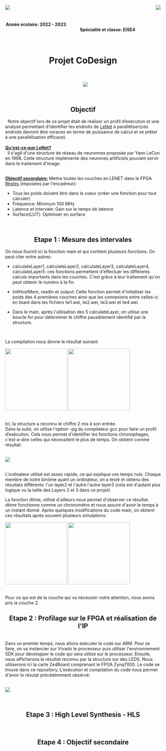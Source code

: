 <p>
  <img src= https://github.com/kibouasteve/CoDesign/assets/71629695/5523b2d0-aeb7-485c-8bdd-dbb5c23ea22e p align="left">
  <img src=https://github.com/kibouasteve/CoDesign/assets/71629695/ee78a014-0f7c-4ffa-82ed-bfce217817c7  p align ="right">
</p>

<br>
<br>

<h4>
  <h4 align ="center">Année scolaire: 2022 - 2023    
  &nbsp &nbsp &nbsp &nbsp &nbsp &nbsp &nbsp &nbsp &nbsp &nbsp &nbsp &nbsp &nbsp &nbsp &nbsp &nbsp &nbsp &nbsp &nbsp &nbsp &nbsp &nbsp &nbsp &nbsp &nbsp &nbsp &nbsp &nbsp &nbsp &nbsp &nbsp &nbsp &nbsp &nbsp     &nbsp &nbsp &nbsp &nbsp &nbsp &nbsp &nbsp &nbsp &nbsp &nbsp &nbsp &nbsp &nbsp &nbsp &nbsp &nbsp &nbsp &nbsp &nbsp &nbsp &nbsp &nbsp &nbsp &nbsp &nbsp &nbsp &nbsp &nbsp &nbsp &nbsp &nbsp &nbsp &nbsp
  &nbsp &nbsp &nbsp 
  Spécialité et classe: EISE4
</h4>
<br>
  
<h1>
 <h1 align ="center">Projet CoDesign
</h1>
<br>
  
<p>
  &nbsp &nbsp &nbsp &nbsp &nbsp &nbsp &nbsp &nbsp &nbsp &nbsp &nbsp &nbsp &nbsp &nbsp &nbsp &nbsp &nbsp &nbsp &nbsp &nbsp &nbsp &nbsp &nbsp &nbsp &nbsp &nbsp &nbsp &nbsp
  &nbsp &nbsp &nbsp &nbsp    
  <img src= https://github.com/kibouasteve/CoDesign/assets/71629695/6517e3ec-59d0-44dd-9ef3-2836e5f5c4d5 p align="center">
</p>
  
<br>
 
<h2>
  <h2 align ="center"> Objectif
</h2> 
&nbsp Notre objectif lors de ce projet était de réaliser un profil d’exécution et une analyse permettant d’identifier les endroits de <ins>LeNet</ins> à
paralléliser(ces endroits devront être voraces en terme de puissance de calcul et se prêter à une parallélisation efficace).
<br>
<br>
<strong><ins>Qu'est-ce que LeNet?</ins></strong>
<br>
&nbsp Il s'agit d'une structure de réseau de neuronnes proposée par Yann LeCun en 1998. Cette structure implémente des neurones artificiels pouvant servir dans le traitement d'image.
<br>
<br>
  
<strong><ins>Objectif secondaire:</ins> </strong>Mettre toutes les couches en LENET dans le FPGA
<br>
<ins>Règles</ins> (imposées par l'encadreur):
<br>
 - Tous les poids doivent être dans le coeur (créer une fonction pour tout calculer)
 - Fréquence: Minimum 100 MHz
 - Latence et intervale: Gain sur le temps de latence
 - Surface(LUT): Optimiser en surface
<br>

<h2>
  <h2 align ="center"> Etape 1 : Mesure des intervales
</h2>
 
 On nous fournit ici la fonction main et  qui contient plusieurs fonctions. On peut citer entre autres:
  - calculateLayer1, calculateLayer2, calculateLayer3, calculateLayer4, calculateLayer5: ces fonctions permettent d'effectuer les différents calculs importants dans les couches. C'est grâce à leur traitement qu'on peut obtenir le numéro à la fin.
  
  - InitHostMem, readIn et output: Cette fonction permet d'initialiser les poids des 4 premières couches ainsi que les connexions entre celles-ci en lisant dans les fichiers lw1.wei, lw2.wei, lw3.wei et lw4.wei. 
  
  - Dans le main, après l'utilisation des 5 calculateLayer, on utilise une boucle for pour déterminer le chiffre pausiblement identifié par la structure. 
<br> 
  
  La compilation nous donne le résultat suivant:

<p>
  <img src= https://github.com/kibouasteve/CoDesign/assets/71629695/1b482abb-6018-4e0f-a5f6-ce6becf29f57 width = 200 height=200 >
  <img src=https://github.com/kibouasteve/CoDesign/assets/71629695/1e8140ca-caa4-4e9b-b7ee-eb518ce68cc7 width = 200 height=200 >
</p>
<br>   
Ici, la structure a reconnu le chiffre 2 mis à son entrée. 
<br>  
Dans la suite, on utilise l'option -pg du compilateur gcc pour faire un profil d’exécution. Cela nous permet d'identifier les fonctions chronophages, c'est-à-dire celles qui nécessitent le plus de temps.
On obtient comme résultat:
<br>
<br>
<p>
  <img src= https://github.com/kibouasteve/CoDesign/assets/71629695/40ca7fdb-ae20-4c61-ac23-78dcea659854>
</p>
<br> 
L'ordinateur utilisé est assez rapide, ce qui explique ces temps nuls. Chaque membre de notre binôme ayant un ordinateur, on a testé et obtenu des résultats différents: l'un layer2 et l'autre l'autre layer3 (cela est d'autant plus logique vu la taille des Layers 2 et 3 dans ce projet)
 
La fonction dtime, utilisé d'ailleurs nous permet d'observer ce résultat. dtime fonctionne comme un chronomètre et nous assure d'avoir le temps à un instant donné. Après quelques modifications du code main, on obtient ces résultats après souvent plusieurs simulations:
<br>
<p>  
 <img src= https://github.com/kibouasteve/CoDesign/assets/71629695/04ec95d0-887d-48b5-801b-4f7449f6fa4b width = 200 height=200 >
  <img src=https://github.com/kibouasteve/CoDesign/assets/71629695/34fa8c8b-d955-41e0-a42c-ce1c016a3154 width = 200 height=200 >
</p>
<br> 
Pour ce qui est de la couche qui va nécessier notre attention, nous avons pris la couche 2.
<br> 
  
<h2>
  <h2 align ="center"> Etape 2 : Profilage sur le FPGA et réalisation de l'IP
</h2>
<br>
Dans un premier temps, nous allons exécuter le code sur ARM. Pour se faire, on va instancier sur Vivado le processeur puis utiliser l'environnement SDK pour développer le code qui sera utilisé sur le processeur. Ensuite, nous afficherons le résultat reconnu par la structure sur des LEDS. Nous utiliserons ici la carte ZedBoard comprenant le FPGA Zynq7000. Le code se trouve dans ce repository. L'exécution et compilation du code nous permet d'avoir le résulat précédemment observé:
<br>
<br>
<p>
 <img src= https://github.com/kibouasteve/CoDesign/assets/71629695/5b7e5c97-cce2-48d6-8e0f-fc5f3eb550a0 >
</p>
<br> 
  
<h2>
  <h2 align ="center"> Etape 3 : High Level Synthesis - HLS
</h2>
<br>
  
<h2>
  <h2 align ="center"> Etape 4 : Objectif secondaire
</h2>
<br>

